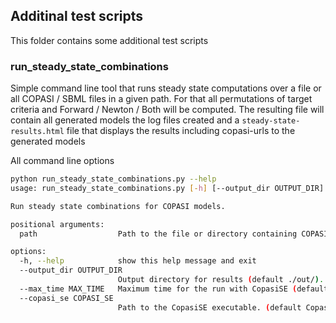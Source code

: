 ## Additinal test scripts
This folder contains some additional test scripts


### run_steady_state_combinations

Simple command line tool that runs steady state computations over a file or all COPASI / SBML files in a given path. For that all permutations of target criteria and Forward / Newton / Both will be computed. The resulting file will contain all generated models the log files created and a `steady-state-results.html` file that displays the results including copasi-urls to the generated models

All command line options

```bash
python run_steady_state_combinations.py --help
usage: run_steady_state_combinations.py [-h] [--output_dir OUTPUT_DIR] [--max_time MAX_TIME] [--copasi_se COPASI_SE] path

Run steady state combinations for COPASI models.

positional arguments:
  path                  Path to the file or directory containing COPASI models.

options:
  -h, --help            show this help message and exit
  --output_dir OUTPUT_DIR
                        Output directory for results (default ./out/).
  --max_time MAX_TIME   Maximum time for the run with CopasiSE (default 20 seconds).
  --copasi_se COPASI_SE
                        Path to the CopasiSE executable. (default CopasiSE)
```

